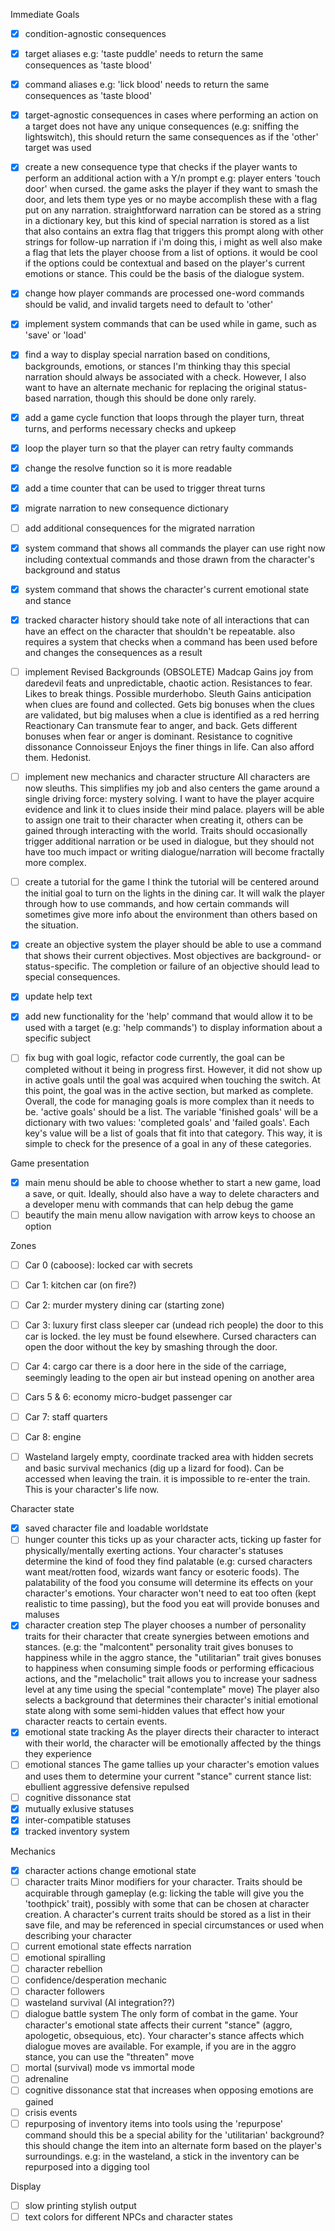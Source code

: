 Immediate Goals
- [x] condition-agnostic consequences
- [x] target aliases
    e.g: 'taste puddle' needs to return the same consequences as 'taste blood'
- [x] command aliases
    e.g: 'lick blood' needs to return the same consequences as 'taste blood'
- [x] target-agnostic consequences
    in cases where performing an action on a target does not have any unique consequences (e.g: sniffing the lightswitch), this should return the same consequences as if the 'other' target was used
- [x] create a new consequence type that checks if the player wants to perform an additional action with a Y/n prompt
    e.g: player enters 'touch door' when cursed. the game asks the player if they want to smash the door, and lets them type yes or no
    maybe accomplish these with a flag put on any narration. straightforward narration can be stored as a string in a dictionary key, but this kind of special narration is stored as a list that also contains an extra flag that triggers this prompt along with other strings for follow-up narration
    if i'm doing this, i might as well also make a flag that lets the player choose from a list of options. it would be cool if the options could be contextual and based on the player's current emotions or stance. This could be the basis of the dialogue system.
- [x] change how player commands are processed
    one-word commands should be valid, and invalid targets need to default to 'other'
- [x] implement system commands that can be used while in game, such as 'save' or 'load'
- [x] find a way to display special narration based on conditions, backgrounds, emotions, or stances
    I'm thinking thay this special narration should always be associated with a check. However, I also want to have an alternate mechanic for replacing the original status-based narration, though this should be done only rarely.
- [x] add a game cycle function that loops through the player turn, threat turns, and performs necessary checks and upkeep
- [x] loop the player turn so that the player can retry faulty commands
- [x] change the resolve function so it is more readable
- [x] add a time counter that can be used to trigger threat turns
- [x] migrate narration to new consequence dictionary
- [ ] add additional consequences for the migrated narration
- [x] system command that shows all commands the player can use right now
    including contextual commands and those drawn from the character's background and status
- [x] system command that shows the character's current emotional state and stance
- [x] tracked character history
    should take note of all interactions that can have an effect on the character that shouldn't be repeatable.
    also requires a system that checks when a command has been used before and changes the consequences as a result
- [ ] implement Revised Backgrounds (OBSOLETE)
    Madcap
        Gains joy from daredevil feats and unpredictable, chaotic action. Resistances to fear. Likes to break things. Possible murderhobo.
    Sleuth
        Gains anticipation when clues are found and collected. Gets big bonuses when the clues are validated, but big maluses when a clue is identified as a red herring
    Reactionary
        Can transmute fear to anger, and back. Gets different bonuses when fear or anger is dominant. Resistance to cognitive dissonance
    Connoisseur
        Enjoys the finer things in life. Can also afford them. Hedonist.
- [ ] implement new mechanics and character structure
    All characters are now sleuths. This simplifies my job and also centers the game around a single driving force: mystery solving.
    I want to have the player acquire evidence and link it to clues inside their mind palace.
    players will be able to assign one trait to their character when creating it, others can be gained through interacting with the world.
    Traits should occasionally trigger additional narration or be used in dialogue, but they should not have too much impact or writing dialogue/narration will become fractally more complex.
- [ ] create a tutorial for the game
    I think the tutorial will be centered around the initial goal to turn on the lights in the dining car. It will walk the player through how to use commands, and how certain commands will sometimes give more info about the environment than others based on the situation.
- [x] create an objective system
    the player should be able to use a command that shows their current objectives. Most objectives are background- or status-specific. The completion or failure of an objective should lead to special consequences.
- [x] update help text
- [x] add new functionality for the 'help' command that would allow it to be used with a target (e.g: 'help commands') to display information about a specific subject
- [ ] fix bug with goal logic, refactor code
    currently, the goal can be completed without it being in progress first. However, it did not show up in active goals until the goal was acquired when touching the switch. At this point, the goal was in the active section, but marked as complete.
    Overall, the code for managing goals is more complex than it needs to be. 'active goals' should be a list. The variable 'finished goals' will be a dictionary with two values: 'completed goals' and 'failed goals'. Each key's value will be a list of goals that fit into that category. This way, it is simple to check for the presence of a goal in any of these categories.



Game presentation
- [x] main menu
    should be able to choose whether to start a new game, load a save, or quit. Ideally, should also have a way to delete characters and a developer menu with commands that can help debug the game
- [ ] beautify the main menu
    allow navigation with arrow keys to choose an option 

Zones
- [ ] Car 0 (caboose): locked car with secrets
- [ ] Car 1: kitchen car (on fire?)
- [ ] Car 2: murder mystery dining car (starting zone)
- [ ] Car 3: luxury first class sleeper car (undead rich people)
    the door to this car is locked. the ley must be found elsewhere. Cursed characters can open the door without the key by smashing through the door.
- [ ] Car 4: cargo car
    there is a door here in the side of the carriage, seemingly leading to the open air but instead opening on another area
- [ ] Cars 5 & 6: economy micro-budget passenger car
- [ ] Car 7: staff quarters
- [ ] Car 8: engine
- [ ] Wasteland
    largely empty, coordinate tracked area with hidden secrets and basic survival mechanics (dig up a lizard for food). Can be accessed when leaving the train. it is impossible to re-enter the train. This is your character's life now.


Character state
- [x] saved character file and loadable worldstate
- [ ] hunger counter
    this ticks up as your character acts, ticking up faster for physically/mentally exerting actions. Your character's statuses determine the kind of food they find palatable (e.g: cursed characters want meat/rotten food, wizards want fancy or esoteric foods). The palatability of the food you consume will determine its effects on your character's emotions. Your character won't need to eat too often (kept realistic to time passing), but the food you eat will provide bonuses and maluses
- [x] character creation step
    The player chooses a number of personality traits for their character that create synergies between emotions and stances. (e.g: the "malcontent" personality trait gives bonuses to happiness while in the aggro stance, the "utilitarian" trait gives bonuses to happiness when consuming simple foods or performing efficacious actions, and the "melacholic" trait allows you to increase your sadness level at any time using the special "contemplate" move)
    The player also selects a background that determines their character's initial emotional state along with some semi-hidden values that effect how your character reacts to certain events.
- [x] emotional state tracking
    As the player directs their character to interact with their world, the character will be emotionally affected by the things they experience
- [ ] emotional stances
    The game tallies up your character's emotion values and uses them to determine your current "stance"
    current stance list:
        ebullient
        aggressive
        defensive
        repulsed
- [ ] cognitive dissonance stat
- [x] mutually exlusive statuses
- [x] inter-compatible statuses
- [x] tracked inventory system

Mechanics
- [x] character actions change emotional state
- [ ] character traits
    Minor modifiers for your character. Traits should be acquirable through gameplay (e.g: licking the table will give you the 'toothpick' trait), possibly with some that can be chosen at character creation. A character's current traits should be stored as a list in their save file, and may be referenced in special circumstances or used when describing your character
- [ ] current emotional state effects narration
- [ ] emotional spiralling
- [ ] character rebellion
- [ ] confidence/desperation mechanic
- [ ] character followers
- [ ] wasteland survival (AI integration??)
- [ ] dialogue battle system
    The only form of combat in the game. Your character's emotional state affects their current "stance" (aggro, apologetic, obsequious, etc).
    Your character's stance affects which dialogue moves are available. For example, if you are in the aggro stance, you can use the "threaten" move
- [ ] mortal (survival) mode vs immortal mode
- [ ] adrenaline
- [ ] cognitive dissonance stat that increases when opposing emotions are gained
- [ ] crisis events
- [ ] repurposing of inventory items into tools using the 'repurpose' command
    should this be a special ability for the 'utilitarian' background?
    this should change the item into an alternate form based on the player's surroundings.
    e.g: in the wasteland, a stick in the inventory can be repurposed into a digging tool

Display
- [ ] slow printing stylish output
- [ ] text colors for different NPCs and character states
